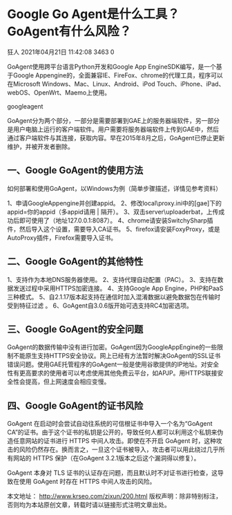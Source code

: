 # Google Go Agent是什么工具？GoAgent有什么风险？

狂人 2021年04月21日 11:42:08 3463 0

GoAgent使用跨平台语言Python开发和Google App EngineSDK编写，是一个基于Google Appengine的，全面兼容IE、FireFox、chrome的代理工具，程序可以在Microsoft Windows、Mac、Linux、Android、iPod Touch、iPhone、iPad、webOS、OpenWrt、Maemo上使用。

googleagent

GoAgent分为两个部分，一部分是需要部署到GAE上的服务器端软件，另一部分是用户电脑上运行的客户端软件。用户需要将服务器端软件上传到GAE中，然后通过客户端软件与其连接，获取内容。早在2015年8月之后，GoAgent已停止更新维护，并被开发者删除。

## 一、Google GoAgent的使用方法

如何部署和使用GoAgent，以Windows为例（简单步骤描述，详情见参考资料）

1、申请GoogleAppengine并创建appid。
2、修改local\proxy.ini中的[gae]下的appid=你的appid（多appid请用 | 隔开）。
3、双击server\uploaderbat，上传成功后即可使用了（地址127.0.0.1:8087）。
4、chrome请安装SwitchySharp插件，然后导入这个设置，需要导入CA证书。
5、firefox请安装FoxyProxy，或是AutoProxy插件，Firefox需要导入证书。

## 二、Google GoAgent的其他特性

1、支持作为本地DNS服务器使用。
2、支持代理自动配置（PAC）。
3、支持在数据发送过程中采用HTTPS加密连接。
4、支持Google App Engine，PHP和PaaS三种模式。
5、自2.1.17版本起支持在通信时加入混淆数据以避免数据包在传输时受到特征过滤 。
6、GoAgent自3.0.6版开始可选支持RC4加密选项。

## 三、Google GoAgent的安全问题

GoAgent的数据传输中没有进行加密。GoAgent因为GoogleAppEngine的一些限制不能原生支持HTTPS安全协议。网上已经有方法暂时解决GoAgent的SSL证书错误问题。使用GAE托管程序的GoAgent一般是使用谷歌提供的IP地址。对安全性有更高要求的使用者可以考虑使用其他免费云平台，如APJP。用HTTPS联接安全性会提高，但上网速度会相应变慢。

## 四、Google GoAgent的证书风险

GoAgent 在启动时会尝试自动往系统的可信根证书中导入一个名为“GoAgent CA”的证书。由于这个证书的私钥是公开的，导致任何人都可以利用这个私钥来伪造任意网站的证书进行 HTTPS 中间人攻击。即使在不开启 GoAgent 时，这种攻击的风险仍然存在。换而言之，一旦这个证书被导入，攻击者可以用此绕过几乎所有网站的 HTTPS 保护（在GoAgent 3.2.1版本之后这个漏洞得以修复）。

GoAgent 本身对 TLS 证书的认证存在问题，而且默认时不对证书进行检查，这导致在使用 GoAgent 时存在 HTTPS 中间人攻击的风险。

本文地址： http://www.krseo.com/zixun/200.html
版权声明：除非特别标注，否则均为本站原创文章，转载时请以链接形式注明文章出处。

